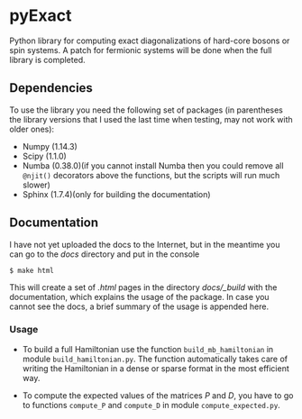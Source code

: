 # pyExact
Python library for computing exact diagonalizations of hard-core bosons
or spin systems. A patch for fermionic systems will be done when the
full library is completed.

## Dependencies

To use the library you need the following set of packages (in
parentheses the library versions that I used the last time when
testing, may not work with older ones):
* Numpy (1.14.3)
* Scipy (1.1.0)
* Numba (0.38.0)(if you cannot install Numba then you could remove all
    `@njit()` decorators above the functions, but the scripts will run
     much slower)
* Sphinx (1.7.4)(only for building the documentation)

## Documentation
I have not yet uploaded the docs to the Internet, but in the meantime
you can go to the *docs* directory and put in the console
```shell
$ make html
```
This will create a set of *.html* pages in the directory *docs/_build*
with the documentation, which explains the usage of the package. In
case you cannot see the docs, a brief summary of the usage is appended
here.

### Usage

* To build a full Hamiltonian use the function `build_mb_hamiltonian` in
module `build_hamiltonian.py`. The function automatically takes care of
writing the Hamiltonian in a dense or sparse format in the most
efficient way.

* To compute the expected values of the matrices *P* and *D*, you have
to go to functions `compute_P` and `compute_D` in module
`compute_expected.py`.
